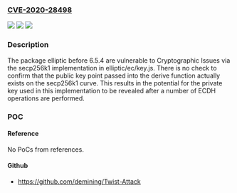### [CVE-2020-28498](https://cve.mitre.org/cgi-bin/cvename.cgi?name=CVE-2020-28498)
![](https://img.shields.io/static/v1?label=Product&message=elliptic&color=blue)
![](https://img.shields.io/static/v1?label=Version&message=n%2Fa&color=blue)
![](https://img.shields.io/static/v1?label=Vulnerability&message=Cryptographic%20Issues&color=brighgreen)

### Description

The package elliptic before 6.5.4 are vulnerable to Cryptographic Issues via the secp256k1 implementation in elliptic/ec/key.js. There is no check to confirm that the public key point passed into the derive function actually exists on the secp256k1 curve. This results in the potential for the private key used in this implementation to be revealed after a number of ECDH operations are performed.

### POC

#### Reference
No PoCs from references.

#### Github
- https://github.com/demining/Twist-Attack

